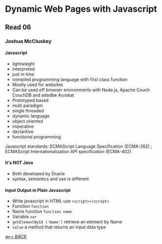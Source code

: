 # Dynamic Web Pages with Javascript

## Read 06

### Joshua McCluskey

#### Javascript

- lightwieght
- interpreted
- just in time
- compiled programming language with first class function
- Mostly used for websites
- Can be used off browser environments with Node.js, Apache Couch CouchDB and adodbe Acrobat
- Prototyped based
- multi paradigm
- single threaded
- dynamic language
- object oriented
- imperative
- declaritive
- functional programming

Javascript standards:  ECMAScript Language Specification (ECMA-262) ; ECMAScript Internationalization API specification (ECMA-402)

#### It's NOT Java

- Both developed by Oracle
- syntax, semantics and use is different

#### Input Output in Plain Javascript

- Write javascript in HTML use `<script></script>`
- Function `function`
- Name function `function name`
- Variable `var`
- `getElementById ('Name')` retrieve an element by Name
- `value` a method that returns an input data type

[<=== BACK](README.md)
